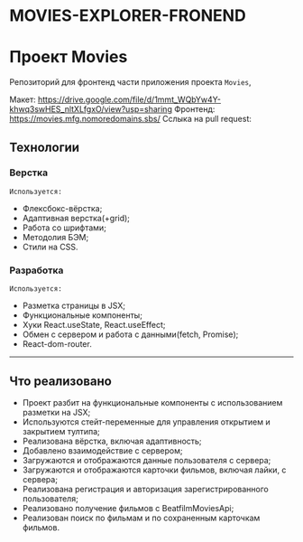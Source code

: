 MOVIES-EXPLORER-FRONEND
====

# Проект Movies

Репозиторий для фронтенд части приложения проекта `Movies`, 

Макет: https://drive.google.com/file/d/1mmt_WQbYw4Y-khwq3swHES_nltXLfgxO/view?usp=sharing
Фронтенд: https://movies.mfg.nomoredomains.sbs/
Сслыка на pull request: 

## Технологии
### Верстка
    Используется:
- Флексбокс-вёрстка;
- Адаптивная верстка(+grid);
- Работа со шрифтами;
- Методолия БЭМ;
- Стили на CSS.
### Разработка
    Используется:
- Разметка страницы в JSX;
- Функциональные компоненты;
- Хуки React.useState, React.useEffect;
- Обмен с сервером и работа с данными(fetch, Promise);
- React-dom-router.
___
## Что реализовано
- Проект разбит на функциональные компоненты с использованием разметки на JSX;
- Используются стейт-переменные для управления открытием и закрытием тултипа;
- Реализована вёрстка, включая адаптивность;
- Добавлено взаимодействие с сервером;
- Загружаются и отображаются данные пользователя с сервера;
- Загружаются и отображаются карточки фильмов, включая лайки, с сервера;
- Реализована регистрация и авторизация зарегистрированного пользователя;
- Реализовано получение фильмов с BeatfilmMoviesApi;
- Реализован поиск по фильмам и по сохраненным карточкам фильмов.
